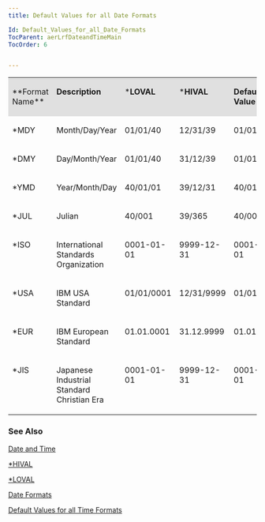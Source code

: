 ```yaml
---
title: Default Values for all Date Formats

Id: Default_Values_for_all_Date_Formats
TocParent: aerLrfDateandTimeMain
TocOrder: 6


---
```


<table id="Table2" style="WIDTH: 100%; border-spacing: 0px" cellspacing="0" width="100%" x-use-null-cells="x-use-null-cells"> <colgroup span="1"> <col span="1" style="WIDTH: 63px" /> <col span="1" style="WIDTH: 137px" /> <col span="1" /> <col span="1" /> <col span="1" /> </colgroup> <tr valign="top" style="x-cell-content-align: top"> <td colspan="1" rowspan="1" width="63" bgcolor="#e0e0e0"> <p> **Format Name** 
</td>
        <td colspan="1" rowspan="1" width="137" bgcolor="#e0e0e0">

**Description** 
</td>
        <td colspan="1" rowspan="1" width="84" bgcolor="#e0e0e0">

***LOVAL** 
</td>
        <td colspan="1" rowspan="1" width="84" bgcolor="#e0e0e0">

***HIVAL** 
</td>
        <td colspan="1" rowspan="1" width="84" bgcolor="#e0e0e0">

**Default<br /> Value** 
</td>
        </tr>
        <tr valign="top" style="x-cell-content-align: top">
            <td colspan="1" rowspan="1" width="63">

*MDY 
</td>
            <td colspan="1" rowspan="1" width="137">

Month/Day/Year 
</td>
            <td colspan="1" rowspan="1" width="84">

01/01/40 
</td>
            <td colspan="1" rowspan="1" width="84">

12/31/39 
</td>
            <td colspan="1" rowspan="1" width="84">

01/01/40 
</td>
        </tr>
        <tr valign="top" style="x-cell-content-align: top">
            <td colspan="1" rowspan="1" width="63">

*DMY 
</td>
            <td colspan="1" rowspan="1" width="137">

Day/Month/Year 
</td>
            <td colspan="1" rowspan="1" width="84">

01/01/40 
</td>
            <td colspan="1" rowspan="1" width="84">

31/12/39 
</td>
            <td colspan="1" rowspan="1" width="84">

01/01/40 
</td>
        </tr>
        <tr valign="top" style="x-cell-content-align: top">
            <td colspan="1" rowspan="1" width="63">

*YMD 
</td>
            <td colspan="1" rowspan="1" width="137">

Year/Month/Day 
</td>
            <td colspan="1" rowspan="1" width="84">

40/01/01 
</td>
            <td colspan="1" rowspan="1" width="84">

39/12/31 
</td>
            <td colspan="1" rowspan="1" width="84">

40/01/01 
</td>
        </tr>
        <tr valign="top" style="x-cell-content-align: top">
            <td colspan="1" rowspan="1" width="63">

*JUL 
</td>
            <td colspan="1" rowspan="1" width="137">

Julian 
</td>
            <td colspan="1" rowspan="1" width="84">

40/001 
</td>
            <td colspan="1" rowspan="1" width="84">

39/365 
</td>
            <td colspan="1" rowspan="1" width="84">

40/001 
</td>
        </tr>
        <tr valign="top" style="x-cell-content-align: top">
            <td colspan="1" rowspan="1" width="63">

*ISO 
</td>
            <td colspan="1" rowspan="1" width="137">

International Standards Organization 
</td>
            <td colspan="1" rowspan="1" width="84">

0001-01-01 
</td>
            <td colspan="1" rowspan="1" width="84">

9999-12-31 
</td>
            <td colspan="1" rowspan="1" width="84">

0001-01-01 
</td>
        </tr>
        <tr valign="top" style="x-cell-content-align: top">
            <td colspan="1" rowspan="1" width="63">

*USA 
</td>
            <td colspan="1" rowspan="1" width="137">

IBM USA Standard 
</td>
            <td colspan="1" rowspan="1" width="84">

01/01/0001 
</td>
            <td colspan="1" rowspan="1" width="84">

12/31/9999 
</td>
            <td colspan="1" rowspan="1" width="84">

01/01/0001 
</td>
        </tr>
        <tr valign="top" style="x-cell-content-align: top">
            <td colspan="1" rowspan="1" width="63">

*EUR 
</td>
            <td colspan="1" rowspan="1" width="137">

IBM European Standard 
</td>
            <td colspan="1" rowspan="1" width="84">

01.01.0001 
</td>
            <td colspan="1" rowspan="1" width="84">

31.12.9999 
</td>
            <td colspan="1" rowspan="1" width="84">

01.01.0001 
</td>
        </tr>
        <tr valign="top" style="x-cell-content-align: top">
            <td colspan="1" rowspan="1" width="63">

*JIS 
</td>
            <td colspan="1" rowspan="1" width="137">

Japanese Industrial Standard Christian Era 
</td>
            <td colspan="1" rowspan="1" width="84">

0001-01-01 
</td>
            <td colspan="1" rowspan="1" width="84">

9999-12-31 
</td>
            <td colspan="1" rowspan="1" width="84">

0001-01-01 
</td>
        </tr>
</table>
        </p>

### See Also
[Date and Time](aerLrfDateandTimeMain.html)

[*HIVAL](STARHIVAL.html)

[*LOVAL](STARLOVAL.html)

[Date Formats](Date_Formats.html)

[Default Values for all Time Formats](default_values_for_all_time_formats.html) 
